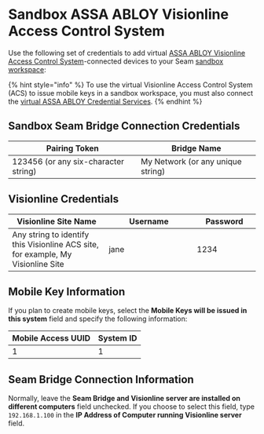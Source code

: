 # Sandbox ASSA ABLOY Visionline Access Control System

Use the following set of credentials to add virtual [ASSA ABLOY Visionline Access Control System](../../device-and-system-integration-guides/assa-abloy-visionline-access-control-system/)-connected devices to your Seam [sandbox workspace](../../core-concepts/workspaces/#sandbox-workspaces):

{% hint style="info" %}
To use the virtual Visionline Access Control System (ACS) to issue mobile keys in a sandbox workspace, you must also connect the [virtual ASSA ABLOY Credential Services](assa-abloy-credential-service-sample-data.md).
{% endhint %}

## Sandbox Seam Bridge Connection Credentials

| Pairing Token                        | Bridge Name                       |
| ------------------------------------ | --------------------------------- |
| 123456 (or any six-character string) | My Network (or any unique string) |

## Visionline Credentials

<table><thead><tr><th width="328">Visionline Site Name</th><th width="282">Username</th><th width="162">Password</th></tr></thead><tbody><tr><td>Any string to identify this Visionline ACS site, for example, My Visionline Site</td><td>jane</td><td>1234</td></tr></tbody></table>

## Mobile Key Information

If you plan to create mobile keys, select the **Mobile Keys will be issued in this system** field and specify the following information:

| Mobile Access UUID | System ID |
| ------------------ | --------- |
| 1                  | 1         |

## Seam Bridge Connection Information

Normally, leave the **Seam Bridge and Visionline server are installed on different computers** field unchecked. If you choose to select this field, type `192.168.1.100` in the **IP Address of Computer running Visionline server** field.
